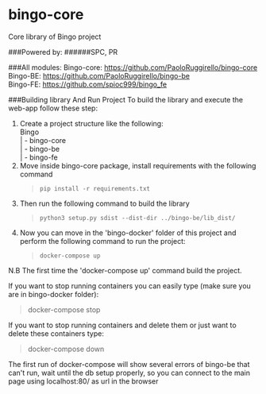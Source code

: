 # bingo-core
Core library of Bingo project

###Powered by:
######SPC, PR



###All modules:
Bingo-core: https://github.com/PaoloRuggirello/bingo-core \
Bingo-BE: https://github.com/PaoloRuggirello/bingo-be \
Bingo-FE: https://github.com/spioc999/bingo_fe

###Building library And Run Project
To build the library and execute the web-app follow these step:
1. Create a project structure like the following: \
   Bingo \
   | -  bingo-core \
   | -  bingo-be \
   | -  bingo-fe
2. Move inside bingo-core package, install requirements with the following command
   > `pip install -r requirements.txt`
3. Then run the following command to build the library
   > `python3 setup.py sdist --dist-dir ../bingo-be/lib_dist/`
4. Now you can move in the 'bingo-docker' folder of this project and perform the following command to run the project:
   > `docker-compose up`
   
N.B The first time the 'docker-compose up' command build the project. 

If you want to stop running containers you can easily type (make sure you are in bingo-docker folder):
> docker-compose stop

If you want to stop running containers and delete them or just want to delete these containers type:
> docker-compose down

   
The first run of docker-compose will show several errors of bingo-be that can't run, 
wait until the db setup properly, so you can connect to the main page using 
localhost:80/ as url in the browser 